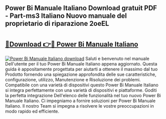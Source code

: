 ## Power Bi Manuale Italiano Download gratuit PDF - Part-ms3 Italiano Nuovo manuale del proprietario di riparazione 2oeEL

# <h2><a href="http://dfd8kpf.blite.top/?on=Power+Bi+Manuale+Italiano">🔗Download 👉🔴 Power Bi Manuale Italiano</a></h2>

[![Power Bi Manuale Italiano download](https://i.imgur.com/lujVjoI.png)](http://dfd8kpf.blite.top/?on=Power+Bi+Manuale+Italiano)
Saluti e benvenuto nel manuale Dell'utente per il tuo Power Bi Manuale Italiano appena aggiornato. Questa guida è appositamente progettata per aiutarti a ottenere il massimo dal tuo Prodotto fornendo una spiegazione approfondita delle sue caratteristiche, configurazione, utilizzo, Manutenzione e Risoluzione dei problemi. Compatibile con una varietà di dispositivi questo Power Bi Manuale Italiano si integra perfettamente con una varietà di dispositivi e piattaforme. Goditi la perfetta integrazione Dell'elenco delle funzionalità nel tuo nuovo Power Bi Manuale Italiano. Ci impegniamo a fornire soluzioni per Power Bi Manuale Italiano. Il nostro Team si impegna a risolvere le vostre preoccupazioni in modo rapido ed efficiente.
